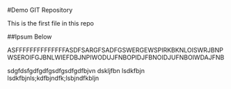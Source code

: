 #Demo GIT Repository

This is the first file in this repo

##Ipsum Below

ASFFFFFFFFFFFFFFASDFSARGFSADFGSWERGEWSPIRKBKNLOISWRJBNPWSEROIFGJBNLWIEFDBJNPIWODUJFNBOPIDJFBNOIDJUFNBOIWDAJFNB

sdgfdsfgdfgdfgsdfgsdfgdfbjvn dskljfbn lsdkfbjn lsdkfbjnls;kdfbjndfk;lsbjndfkbljn
